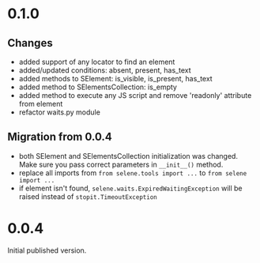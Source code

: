 # 0.1.0
## Changes
- added support of any locator to find an element
- added/updated conditions: absent, present, has_text
- added methods to SElement: is_visible, is_present, has_text
- added method to SElementsCollection: is_empty
- added method to execute any JS script and remove 'readonly' attribute from element
- refactor waits.py module

## Migration from 0.0.4
- both SElement and  SElementsCollection initialization was changed. Make sure you pass correct parameters 
in ```__init__()``` method. 
- replace all imports from ```from selene.tools import ...``` to ```from selene import ...```
- if element isn't found, ```selene.waits.ExpiredWaitingException``` will be raised instead of 
```stopit.TimeoutException```

# 0.0.4
Initial published version.